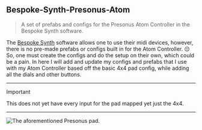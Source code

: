 ## Bespoke-Synth-Presonus-Atom
> A set of prefabs and configs for the Presonus Atom Controller in the Bespoke Synth software.

The [Bespoke Synth](https://www.bespokesynth.com/) software allows one to use their midi devices, however, there is no pre-made prefabs or configs built in for the Atom Controller. :pensive: So, one must create the configs and do the setup on their own, which could be a pain. In here I will add and update my configs and prefabs that I use with my Atom Controller based off the basic 4x4 pad config, while adding all the dials and other buttons.
***
> [!IMPORTANT]
> This does not yet have every input for the pad mapped yet just the 4x4.
***

![The aforementioned Presonus pad.](https://www.presonus.com/cdn/shop/files/2777100101_pre_con_frt_1_nr.png?v=1729317677)
